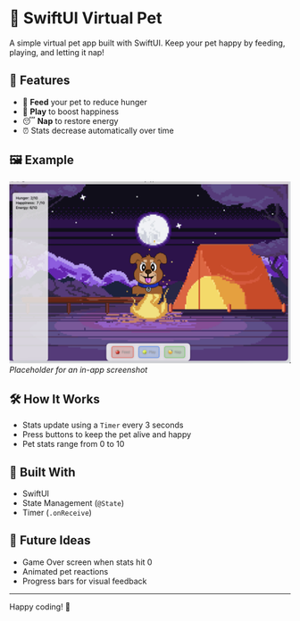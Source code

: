 # 🐾 SwiftUI Virtual Pet

A simple virtual pet app built with SwiftUI. Keep your pet happy by feeding, playing, and letting it nap!

## 📱 Features

- 🍎 **Feed** your pet to reduce hunger  
- 🎾 **Play** to boost happiness  
- 😴 **Nap** to restore energy  
- ⏰ Stats decrease automatically over time  

## 🖼 Example

![App Screenshot](petscreenshot.png)  
*Placeholder for an in-app screenshot*

## 🛠 How It Works

- Stats update using a `Timer` every 3 seconds  
- Press buttons to keep the pet alive and happy  
- Pet stats range from 0 to 10  

## 🧱 Built With

- SwiftUI  
- State Management (`@State`)  
- Timer (`.onReceive`)  

## 🚀 Future Ideas

- Game Over screen when stats hit 0  
- Animated pet reactions  
- Progress bars for visual feedback  

---

Happy coding! 🐶
